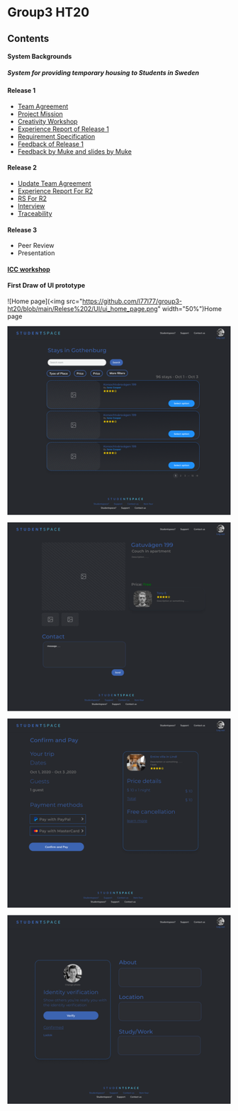 # Group3 HT20

## Contents

#### System Backgrounds

##### System for providing temporary housing to Students in Sweden

#### Release 1

* [Team Agreement](https://github.com/l77l77/group3-ht20/blob/main/Release%201/DAT%20231%20Team%20Agreement.pdf)
* [Project Mission](https://github.com/l77l77/group3-ht20/blob/main/Release%201/DAT_231___Project_Mission.pdf)
* [Creativity Workshop](https://github.com/l77l77/group3-ht20/blob/main/CreativityWorkshop/Creativity-Workshop.docx)
* [Experience Report of Release 1](https://github.com/l77l77/group3-ht20/blob/main/Release%201/DAT231___Experience_report.pdf)
* [Requirement Specification](https://github.com/l77l77/group3-ht20/blob/main/Release%201/DAT231___Requirements_specification%20(1).pdf)
* [Feedback of Release 1](https://github.com/l77l77/group3-ht20/tree/main/Release%201/Feedback%20of%20Release%201)
* [Feedback by Muke and slides by Muke](https://github.com/l77l77/group3-ht20/tree/main/Discuss%20with%20Muke)

#### Release 2

* [Update Team Agreement](https://github.com/l77l77/group3-ht20/blob/main/Relese%202/DAT%20231%20Team%20Agreement-2.docx)
* [Experience Report For R2](https://github.com/l77l77/group3-ht20/blob/main/Relese%202/DAT231___Experience_report-1.pdf)
* [RS For R2](https://github.com/l77l77/group3-ht20/blob/main/Relese%202/DAT231___Requirements_specification-1.pdf)
* [Interview](https://github.com/l77l77/group3-ht20/tree/main/Interview)
* [Traceability](https://github.com/l77l77/group3-ht20/blob/main/Traceability/Discussion%20Traceability%20during%20the%20lecture.docx)

#### Release 3

* Peer Review
* Presentation

#### [ICC workshop](https://github.com/l77l77/group3-ht20/tree/main/Results%20of%20Individual%20team%20Assessment%20and%20ICC%20workshop)

####  First Draw of UI prototype

![Home page](<img src="https://github.com/l77l77/group3-ht20/blob/main/Relese%202/UI/ui_home_page.png" width="50%")Home page

![Search](https://github.com/l77l77/group3-ht20/blob/main/Relese%202/UI/ui_search.png)

![Accommodation](https://github.com/l77l77/group3-ht20/blob/main/Relese%202/UI/ui_accomodation.png)

![Confirm and Pay](https://github.com/l77l77/group3-ht20/blob/main/Relese%202/UI/ui_confirm_pay.png)

![My page](https://github.com/l77l77/group3-ht20/blob/main/Relese%202/UI/ui_my_page.png)













